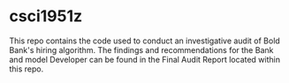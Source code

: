 # csci1951z

This repo contains the code used to conduct an investigative audit of Bold Bank's hiring algorithm. The findings and recommendations for the Bank and model Developer can be found in the Final Audit Report located within this repo. 
